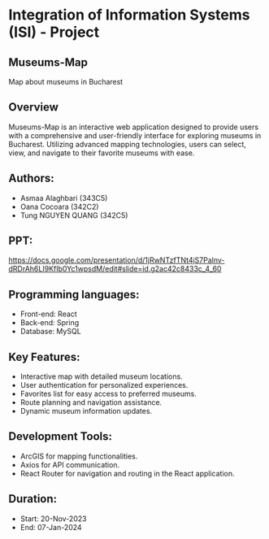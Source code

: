 # Integration of Information Systems (ISI) - Project
## Museums-Map 
Map about museums in Bucharest

## Overview
Museums-Map is an interactive web application designed to provide users with a comprehensive and user-friendly interface for exploring museums in Bucharest. Utilizing advanced mapping technologies, users can select, view, and navigate to their favorite museums with ease.

## Authors:
- Asmaa Alaghbari (343C5)
- Oana Cocoara (342C2)
- Tung NGUYEN QUANG (342C5)

## PPT:
https://docs.google.com/presentation/d/1jRwNTzfTNt4jS7Palnv-dRDrAh6LI9KfIb0Yc1wpsdM/edit#slide=id.g2ac42c8433c_4_60

## Programming languages:
- Front-end: React
- Back-end: Spring
- Database: MySQL

## Key Features:
- Interactive map with detailed museum locations.
- User authentication for personalized experiences.
- Favorites list for easy access to preferred museums.
- Route planning and navigation assistance.
- Dynamic museum information updates.

## Development Tools:
- ArcGIS for mapping functionalities.
- Axios for API communication.
- React Router for navigation and routing in the React application.

## Duration:
- Start: 20-Nov-2023
- End: 07-Jan-2024
